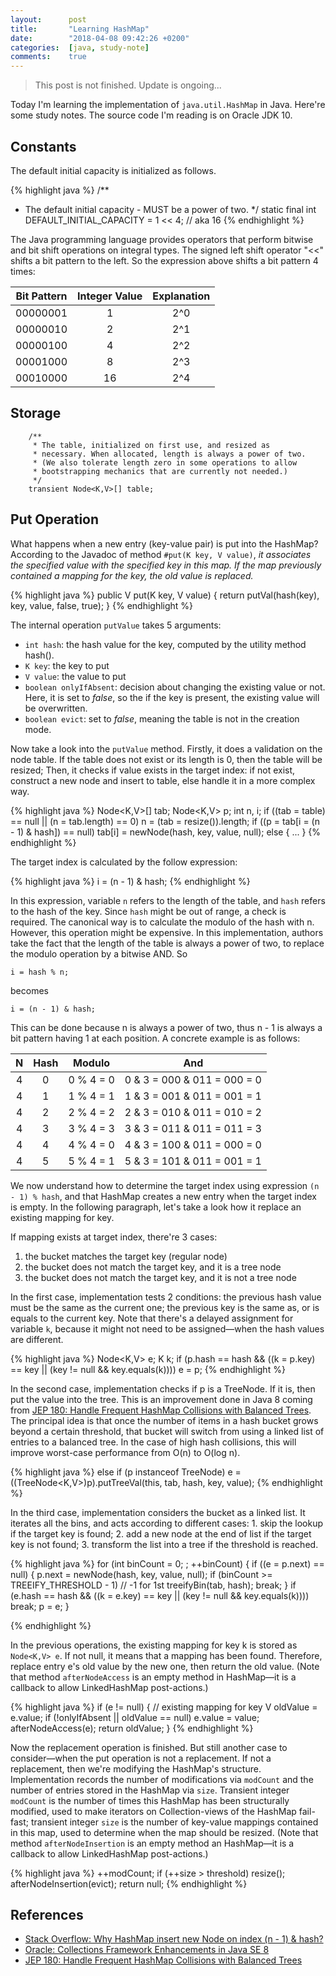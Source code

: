 ```yaml
---
layout:      post
title:       "Learning HashMap"
date:        "2018-04-08 09:42:26 +0200"
categories:  [java, study-note]
comments:    true
---
```


> This post is not finished. Update is ongoing...

Today I'm learning the implementation of `java.util.HashMap` in Java. Here're
some study notes. The source code I'm reading is on Oracle JDK 10.

## Constants

The default initial capacity is initialized as follows.

{% highlight java %}
/**
 * The default initial capacity - MUST be a power of two.
 */
static final int DEFAULT_INITIAL_CAPACITY = 1 << 4; // aka 16
{% endhighlight %}

The Java programming language provides operators that perform bitwise and bit
shift operations on integral types. The signed left shift operator "\<\<"
shifts a bit pattern to the left. So the expression above shifts a bit pattern 4
times:

Bit Pattern | Integer Value | Explanation
:---------: | :-----------: | :---------:
00000001    | 1             | 2^0
00000010    | 2             | 2^1
00000100    | 4             | 2^2
00001000    | 8             | 2^3
00010000    | 16            | 2^4

## Storage

```
    /**
     * The table, initialized on first use, and resized as
     * necessary. When allocated, length is always a power of two.
     * (We also tolerate length zero in some operations to allow
     * bootstrapping mechanics that are currently not needed.)
     */
    transient Node<K,V>[] table;
```

## Put Operation

What happens when a new entry (key-value pair) is put into the HashMap?
According to the Javadoc of method `#put(K key, V value)`, _it associates
the specified value with the specified key in this map. If the map previously
contained a mapping for the key, the old value is replaced._

{% highlight java %}
public V put(K key, V value) {
    return putVal(hash(key), key, value, false, true);
}
{% endhighlight %}

The internal operation `putValue` takes 5 arguments:

- `int hash`: the hash value for the key, computed by the utility method hash().
- `K key`: the key to put
- `V value`: the value to put
- `boolean onlyIfAbsent`: decision about changing the existing value or not.
  Here, it is set to _false_, so the if the key is present, the existing value
  will be overwritten.
- `boolean evict`: set to _false_, meaning the table is not in the creation
  mode.

Now take a look into the `putValue` method. Firstly, it does a validation on the
node table. If the table does not exist or its length is 0, then the table will
be resized; Then, it checks if value exists in the target index: if not exist,
construct a new node and insert to table, else handle it in a more complex way.

{% highlight java %}
Node<K,V>[] tab; Node<K,V> p; int n, i;
if ((tab = table) == null || (n = tab.length) == 0)
    n = (tab = resize()).length;
if ((p = tab[i = (n - 1) & hash]) == null)
    tab[i] = newNode(hash, key, value, null);
else {
    ...
}
{% endhighlight %}

The target index is calculated by the follow expression:

{% highlight java %}
i = (n - 1) & hash;
{% endhighlight %}

In this expression, variable `n` refers to the length of the table, and `hash`
refers to the hash of the key. Since `hash` might be out of range, a check is
required. The canonical way is to calculate the modulo of the hash with n.
However, this operation might be expensive. In this implementation, authors take
the fact that the length of the table is always a power of two, to replace the
modulo operation by a bitwise AND. So

```
i = hash % n;
```

becomes

```
i = (n - 1) & hash;
```

This can be done because n is always a power of two, thus n - 1 is always a bit
pattern having 1 at each position. A concrete example is as follows:

N     | Hash  | Modulo    | And
:---: | :---: | :-------: | :-------------------------:
4     | 0     | 0 % 4 = 0 | 0 & 3 = 000 & 011 = 000 = 0
4     | 1     | 1 % 4 = 1 | 1 & 3 = 001 & 011 = 001 = 1
4     | 2     | 2 % 4 = 2 | 2 & 3 = 010 & 011 = 010 = 2
4     | 3     | 3 % 4 = 3 | 3 & 3 = 011 & 011 = 011 = 3
4     | 4     | 4 % 4 = 0 | 4 & 3 = 100 & 011 = 000 = 0
4     | 5     | 5 % 4 = 1 | 5 & 3 = 101 & 011 = 001 = 1

We now understand how to determine the target index using expression `(n - 1) %
hash`, and that HashMap creates a new entry when the target index is empty. In
the following paragraph, let's take a look how it replace an existing mapping
for key.

If mapping exists at target index, there're 3 cases:

1. the bucket matches the target key (regular node)
2. the bucket does not match the target key, and it is a tree node
3. the bucket does not match the target key, and it is not a tree node

In the first case, implementation tests 2 conditions: the previous hash value
must be the same as the current one; the previous key is the same as, or is
equals to the current key. Note that there's a delayed assignment for variable
`k`, because it might not need to be assigned—when the hash values are
different.

{% highlight java %}
Node<K,V> e; K k;
if (p.hash == hash &&
    ((k = p.key) == key || (key != null && key.equals(k))))
    e = p;
{% endhighlight %}

In the second case, implementation checks if p is a TreeNode. If it is, then put
the value into the tree. This is an improvement done in Java 8 coming from [JEP
180: Handle Frequent HashMap Collisions with Balanced Trees][jep180]. The
principal idea is that once the number of items in a hash bucket grows beyond a
certain threshold, that bucket will switch from using a linked list of entries
to a balanced tree. In the case of high hash collisions, this will improve
worst-case performance from O(n) to O(log n).

{% highlight java %}
else if (p instanceof TreeNode)
    e = ((TreeNode<K,V>)p).putTreeVal(this, tab, hash, key, value);
{% endhighlight %}

In the third case, implementation considers the bucket as a linked list. It
iterates all the bins, and acts according to different cases: 1. skip the lookup
if the target key is found; 2. add a new node at the end of list if the target
key is not found; 3. transform the list into a tree if the threshold is reached.

{% highlight java %}
for (int binCount = 0; ; ++binCount) {
    if ((e = p.next) == null) {
        p.next = newNode(hash, key, value, null);
        if (binCount >= TREEIFY_THRESHOLD - 1) // -1 for 1st
            treeifyBin(tab, hash);
        break;
    }
    if (e.hash == hash &&
        ((k = e.key) == key || (key != null && key.equals(k))))
        break;
    p = e;
}

{% endhighlight %}

In the previous operations, the existing mapping for key k is stored as
`Node<K,V> e`. If not null, it means that a mapping has been found.
Therefore, replace entry e's old value by the new one, then return the old
value. (Note that method `afterNodeAccess` is an empty method in HashMap—it is a
callback to allow LinkedHashMap post-actions.)

{% highlight java %}
if (e != null) { // existing mapping for key
    V oldValue = e.value;
    if (!onlyIfAbsent || oldValue == null)
        e.value = value;
    afterNodeAccess(e);
    return oldValue;
}
{% endhighlight %}

Now the replacement operation is finished. But still another case to
consider—when the put operation is not a replacement. If not a replacement, then
we're modifying the HashMap's structure. Implementation records the number of
modifications via `modCount` and the number of entries stored in the HashMap via
`size`. Transient integer `modCount` is the number of times this HashMap has
been structurally modified, used to make iterators on Collection-views of the
HashMap fail-fast; transient integer `size` is the number of key-value mappings
contained in this map, used to determine when the map should be resized. (Note
that method `afterNodeInsertion` is an empty method an HashMap—it is a callback
to allow LinkedHashMap post-actions.)

{% highlight java %}
++modCount;
if (++size > threshold)
    resize();
afterNodeInsertion(evict);
return null;
{% endhighlight %}

## References

- [Stack Overflow: Why HashMap insert new Node on index (n - 1) & hash?](https://stackoverflow.com/questions/27230938/why-hashmap-insert-new-node-on-index-n-1-hash)
- [Oracle: Collections Framework Enhancements in Java SE 8](https://docs.oracle.com/javase/8/docs/technotes/guides/collections/changes8.html)
- [JEP 180: Handle Frequent HashMap Collisions with Balanced Trees][jep180]

[jep180]: http://openjdk.java.net/jeps/180
